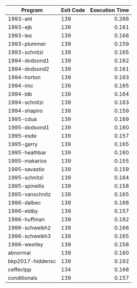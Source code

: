 | Program | Exit Code | Execution Time |
| ------- |:--------- | --------------:|
| 1993-ant | 139 | 0.266 |
| 1993-ejb | 139 | 0.161 |
| 1993-leo | 139 | 0.166 |
| 1993-plummer | 139 | 0.159 |
| 1993-schnitzi | 139 | 0.165 |
| 1994-dodsond1 | 139 | 0.162 |
| 1994-dodsond2 | 139 | 0.161 |
| 1994-horton | 139 | 0.163 |
| 1994-imc | 139 | 0.165 |
| 1994-ldb | 139 | 0.164 |
| 1994-schnitzi | 139 | 0.163 |
| 1994-shapiro | 139 | 0.159 |
| 1995-cdua | 139 | 0.169 |
| 1995-dodsond1 | 139 | 0.160 |
| 1995-esde | 139 | 0.157 |
| 1995-garry | 139 | 0.165 |
| 1995-heathbar | 139 | 0.160 |
| 1995-makarios | 139 | 0.155 |
| 1995-savastio | 139 | 0.159 |
| 1995-schnitzi | 139 | 0.164 |
| 1995-spinellis | 139 | 0.158 |
| 1995-vanschnitz | 139 | 0.165 |
| 1996-dalbec | 139 | 0.166 |
| 1996-eldby | 139 | 0.157 |
| 1996-huffman | 139 | 0.162 |
| 1996-schweikh2 | 139 | 0.166 |
| 1996-schweikh3 | 139 | 0.165 |
| 1996-westley | 139 | 0.158 |
| abnormal | 139 | 0.160 |
| bkp2017-hiddensc | 139 | 0.192 |
| ceffectpp | 134 | 0.166 |
| conditionals | 139 | 0.157 |
